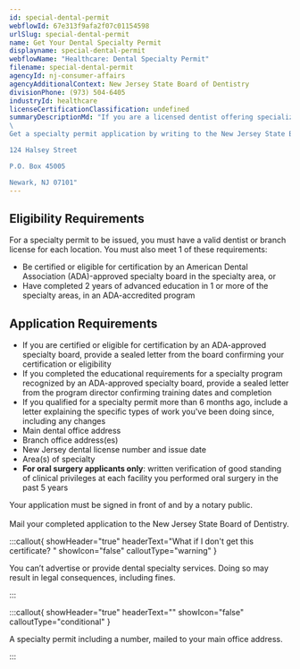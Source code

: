 ```yaml
---
id: special-dental-permit
webflowId: 67e313f9afa2f07c01154598
urlSlug: special-dental-permit
name: Get Your Dental Specialty Permit
displayname: special-dental-permit
webflowName: "Healthcare: Dental Specialty Permit"
filename: special-dental-permit
agencyId: nj-consumer-affairs
agencyAdditionalContext: New Jersey State Board of Dentistry
divisionPhone: (973) 504-6405
industryId: healthcare
licenseCertificationClassification: undefined
summaryDescriptionMd: "If you are a licensed dentist offering specialized services, you need a permit for each specialty. You also need this permit to advertise your specialty. \
\
Get a specialty permit application by writing to the New Jersey State Board of Dentistry at:

124 Halsey Street

P.O. Box 45005

Newark, NJ 07101"
---
```


## Eligibility Requirements

For a specialty permit to be issued, you must have a valid dentist or branch license for each location. You must also meet 1 of these requirements:

- Be certified or eligible for certification by an American Dental Association (ADA)-approved specialty board in the specialty area, or
- Have completed 2 years of advanced education in 1 or more of the specialty areas, in an ADA-accredited program

## Application Requirements

- If you are certified or eligible for certification by an ADA-approved specialty board, provide a sealed letter from the board confirming your certification or eligibility
- If you completed the educational requirements for a specialty program recognized by an ADA-approved specialty board, provide a sealed letter from the program director confirming training dates and completion
- If you qualified for a specialty permit more than 6 months ago, include a letter explaining the specific types of work you've been doing since, including any changes
- Main dental office address
- Branch office address(es)
- New Jersey dental license number and issue date
- Area(s) of specialty
- **For oral surgery applicants only**: written verification of good standing of clinical privileges at each facility you performed oral surgery in the past 5 years

Your application must be signed in front of and by a notary public. \
\
Mail your completed application to the New Jersey State Board of Dentistry.

:::callout{ showHeader="true" headerText="What if I don't get this certificate? " showIcon="false" calloutType="warning" }

You can’t advertise or provide dental specialty services. Doing so may result in legal consequences, including fines.

:::

:::callout{ showHeader="true" headerText="" showIcon="false" calloutType="conditional" }

A specialty permit including a number, mailed to your main office address.

:::
